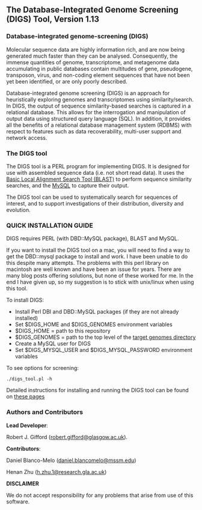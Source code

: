 **The Database-Integrated Genome Screening (DIGS) Tool, Version 1.13**
------------------------------------------------------------------------------------

### **Database-integrated genome-screening (DIGS)**

Molecular sequence data are highly information rich, and are now being generated much faster than they can be analysed. Consequently, the immense quantities of genome, transcriptome, and metagenome data accumulating in public databases contain multitudes of gene, pseudogene, transposon, virus, and non-coding element sequences that have not been yet been identified, or are only poorly described.

Database-integrated genome screening (DIGS) is an approach for heuristically exploring genomes and transcriptomes using similarity/search.
In DIGS, the output of sequence similarity-based searches is captured in a relational database.
This allows for the interrogation and manipulation of output data using structured query language (SQL).
In addition, it provides all the benefits of a relational database management system (RDBMS)
with respect to features such as data recoverability, multi-user support and network access. 

### **The DIGS tool**

The DIGS tool is a PERL program for implementing DIGS.
It is designed for use with assembled sequence data (i.e. not short read data).
It uses the [Basic Local Alignment Search Tool (BLAST)](http://blast.ncbi.nlm.nih.gov/Blast.cgi) to perform sequence similarity searches,
and the [MySQL](https://www.mysql.com/) to capture their output. 

The DIGS tool can be used to systematically search for sequences of interest, and to support investigations of their distribution, diversity and evolution.

### QUICK INSTALLATION GUIDE

DIGS requires PERL (with DBD::MySQL package), BLAST and MySQL.

If you want to install the DIGS tool on a mac, you will need to find a way to get the DBD::mysql package to install and work. I have been unable to do this despite many attempts. The problems with this perl library on macintosh are well known and have been an issue for years. There are many blog posts offering solutions, but none of these worked for me. In the end I have given up, so my suggestion is to stick with unix/linux when using this tool.

To install DIGS:

- Install Perl DBI and DBD::MySQL packages (if they are not already installed)
- Set $DIGS_HOME and $DIGS_GENOMES environment variables
- $DIGS_HOME = path to this repository
- $DIGS_GENOMES = path to the top level of the [target genomes directory](https://github.com/giffordlabcvr/DIGS-tool/wiki/Genome-data)
- Create a MySQL user for DIGS
- Set $DIGS_MYSQL_USER and $DIGS_MYSQL_PASSWORD environment variables

To see options for screening: 

```
./digs_tool.pl -h
```

Detailed instructions for installing and running the DIGS tool can be found on
[these pages](https://github.com/robjgiff/DIGS-tool/wiki/Installation-and-Setup)

### Authors and Contributors

**Lead Developer**:

Robert J. Gifford (robert.gifford@glasgow.ac.uk).


**Contributors**: 

Daniel Blanco-Melo (daniel.blancomelo@mssm.edu) 

Henan Zhu (h.zhu.1@research.gla.ac.uk)


**DISCLAIMER**

We do not accept responsibility for any problems that arise from use of this software.

